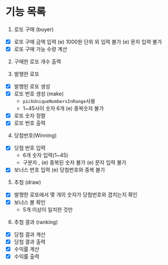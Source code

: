 # 기능 목록

1. 로또 구매 (buyer)
- [X] 로또 구매 금액 입력
    (e) 1000원 단위 외 입력 불가
    (e) 문자 입력 불가
- [X] 로또 구매 가능 수량 계산

2. 구매한 로또 개수 출력

3. 발행한 로또
- [X] 발행된 로또 생성
- [X] 로또 번호 생성 (make)
    - `pickUniqueNumbersInRange`사용
    - 1~45사이 숫자 6개
    (e) 중복숫자 불가
- [X] 로또 숫자 정렬
- [X] 로또 번호 출력

4. 당첨번호(Winning)
- [X] 당첨 번호 입력
    - 6개 숫자 입력(1~45)
    - 구분자 ,
    (e) 중복된 숫자 불가
    (e) 문자 입력 불가
- [X] 보너스 번호 입력
    (e) 당첨번호와 중복 불가

5. 추첨 (draw)
- [X] 발행한 로또에서 몇 개의 숫자가 당첨번호와 겹치는지 확인
- [X] 보너스 볼 확인
    - 5개 이상이 일치한 것만

6. 추첨 결과 (ranking)
- [X] 당첨 결과 계산
- [X] 당첨 결과 출력
- [X] 수익률 계산
- [X] 수익률 출력